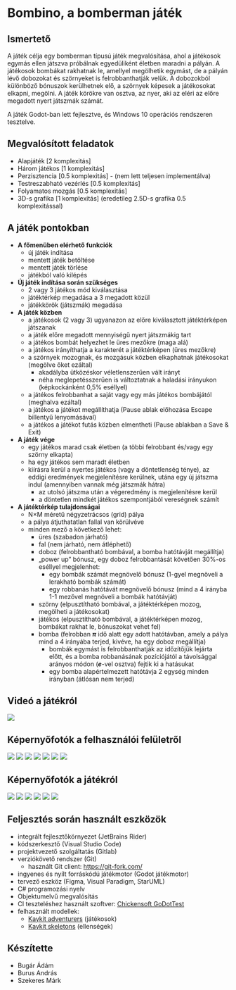 # Bombino, a bomberman játék


## Ismertető
A játék célja egy bomberman típusú játék megvalósítása, ahol a játékosok egymás ellen játszva próbálnak egyedüliként életben maradni a pályán. A játékosok bombákat rakhatnak le, amellyel megölhetik egymást, de a pályán lévő dobozokat és szörnyeket is felrobbanthatják velük. A dobozokból különböző bónuszok kerülhetnek elő, a szörnyek képesek a játékosokat elkapni, megölni. A játék körökre van osztva, az nyer, aki az eléri az előre megadott nyert játszmák számát.

A játék Godot-ban lett fejlesztve, és Windows 10 operációs rendszeren tesztelve.

## Megvalósított feladatok
- Alapjáték [2 komplexitás]
- Három játékos [1 komplexitás]
- Perzisztencia [0.5 komplexitás] - (nem lett teljesen implementálva)
- Testreszabható vezérlés [0.5 komplexitás]
- Folyamatos mozgás [0.5 komplexitás]
- 3D-s grafika [1 komplexitás] (eredetileg 2.5D-s grafika 0.5 komplexitással)

## A játék pontokban
* **A főmenüben elérhető funkciók**
  * új játék indítása
  * mentett játék betöltése
  * mentett játék törlése
  * játékból való kilépés
* **Új játék indítása során szükséges**
  * 2 vagy 3 játékos mód kiválasztása
  * játéktérkép megadása a 3 megadott közül
  * játékkörök (játszmák) megadása
* **A játék közben**
  * a játékosok (2 vagy 3) ugyanazon az előre kiválasztott játéktérképen játszanak
  * a játék előre megadott mennyiségű nyert játszmákig tart
  * a játékos bombát helyezhet le üres mezőkre (maga alá)
  * a játékos irányíthatja a karakterét a játéktérképen (üres mezőkre)
  * a szörnyek mozognak, és mozgásuk közben elkaphatnak játékosokat (megölve őket ezáltal)
    * akadályba ütközéskor véletlenszerűen vált irányt
    * néha meglepetésszerűen is változtatnak a haladási irányukon (képkockánként 0,5% eséllyel)
  * a játékos felrobbanhat a saját vagy egy más játékos bombájától (meghalva ezáltal)
  * a játékos a játékot megállíthatja (Pause ablak előhozása Escape billentyű lenyomásával)
  * a játékos a játékot futás közben elmentheti (Pause ablakban a Save & Exit)
* **A játék vége**
  * egy játékos marad csak életben (a többi felrobbant és/vagy egy szörny elkapta)
  * ha egy játékos sem maradt életben
  * kiírásra kerül a nyertes játékos (vagy a döntetlenség ténye), az eddigi eredmények megjelenítésre kerülnek, utána egy új játszma indul (amennyiben vannak még játszmák hátra)
    * az utolsó játszma után a végeredmény is megjelenítésre kerül
    * a döntetlen mindkét játékos szempontjából vereségnek számít
* **A játéktérkép tulajdonságai**
  * N×M méretű négyzetrácsos (grid) pálya
  * a pálya átjuthatatlan fallal van körülvéve
  * minden mező a következő lehet:
    * üres (szabadon járható)
    * fal (nem járható, nem átléphető)
    * doboz (felrobbantható bombával, a bomba hatótávját megállítja)
    * „power up” bónusz, egy doboz felrobbantását követően  30%-os eséllyel megjelenhet:
      * egy bombák számát megnövelő bónusz (1-gyel megnöveli a lerakható bombák számát)
      * egy robbanás hatótávát megnövelő bónusz (mind a 4 irányba 1-1 mezővel megnöveli a bombák hatótávját)
    * szörny (elpusztítható bombával, a játéktérképen mozog, megölheti a játékosokat)
    * játékos (elpusztítható bombával, a játéktérképen mozog, bombákat rakhat le, bónuszokat vehet fel)
    * bomba (felrobban **_π_** idő alatt egy adott hatótávban, amely a pálya mind a 4 irányába terjed, kivéve, ha egy doboz megállítja)
      * bombák egymást is felrobbanthatják az időzítőjük lejárta előtt, és a bomba robbanásának pozíciójától a távolsággal arányos módon (**_e_**-vel osztva) fejtik ki a hatásukat
      * egy bomba alapértelmezett hatótávja 2 egység minden irányban (átlósan nem terjed)

## Videó a játékról
![](https://youtu.be/5Lj4rnR6-MQ)


## Képernyőfotók a felhasználói felületről
![](https://i.imgur.com/rCC52IX.png)
![](https://i.imgur.com/CsVtvVA.png)
![](https://i.imgur.com/Qfo01gW.png)
![](https://i.imgur.com/FVCBeSG.png)
![](https://i.imgur.com/g8JbHzX.png)
![](https://i.imgur.com/FD8smsR.png)
![](https://i.imgur.com/6XI7QAe.png)

## Képernyőfotók a játékról
![](https://i.imgur.com/oTh41sH.png)
![](https://i.imgur.com/lVyXFwQ.png)
![](https://i.imgur.com/ds9pbwT.png)
![](https://i.imgur.com/7eNay00.png)
![](https://i.imgur.com/eW8AB3f.png)
![](https://i.imgur.com/Fm5HOkC.png)

## Feljesztés során használt eszközök
* integrált fejlesztőkörnyezet (JetBrains Rider)
* kódszerkesztő (Visual Studio Code)
* projektvezető szolgáltatás (Gitlab)
* verziókövető rendszer (Git)
  * használt Git client: https://git-fork.com/
* ingyenes és nyílt forráskódú játékmotor (Godot játékmotor)
* tervező eszköz (Figma, Visual Paradigm, StarUML)
* C# programozási nyelv
* Objektumelvű megvalósítás
* CI teszteléshez használt szoftver: [Chickensoft GoDotTest](https://github.com/chickensoft-games/GoDotTest)
* felhasznált modellek:
  * [Kaykit adventurers](https://kaylousberg.itch.io/kaykit-adventurers) (játékosok)
  * [Kaykit skeletons](https://kaylousberg.itch.io/kaykit-skeleton-pack) (ellenségek)

## Készítette
* Bugár Ádám
* Burus András
* Szekeres Márk
